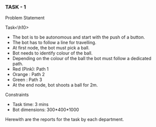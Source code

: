 <h3> TASK - 1 </h3>


<h7>Problem Statement</h7>

<h10>Task<\h10>
-  The bot is to be autonomous and start with the push of a button.
-  The bot has to follow a line for travelling.
-  At first node, the bot must pick a ball.
-  Bot needs to identify colour of the ball.
-  Depending on the colour of the ball the bot must follow a dedicated path.
  -  Red (Pink): Path 1
  -  Orange    : Path 2
  -  Green     : Path 3
-  At the end node, bot shoots a ball for 2m.

<h10>Constraints</h10>
-  Task time:      3 mins
-  Bot dimensions:  300\*400\*1000

Herewith are the reports for the task by each department.
